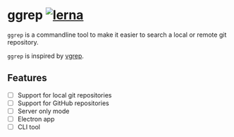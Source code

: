# ggrep [![lerna](https://img.shields.io/badge/maintained%20with-lerna-cc00ff.svg)](https://lernajs.io/)

`ggrep` is a commandline tool to make it easier to search a local or remote git
repository.

`ggrep` is inspired by [vgrep][0].

## Features

- [ ] Support for local git repositories
- [ ] Support for GitHub repositories
- [ ] Server only mode
- [ ] Electron app
- [ ] CLI tool

[0]: https://github.com/vrothberg/vgrep
